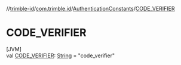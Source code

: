 //[trimble-id](../../../index.md)/[com.trimble.id](../index.md)/[AuthenticationConstants](index.md)/[CODE_VERIFIER](-c-o-d-e_-v-e-r-i-f-i-e-r.md)

# CODE_VERIFIER

[JVM]\
val [CODE_VERIFIER](-c-o-d-e_-v-e-r-i-f-i-e-r.md): [String](https://docs.oracle.com/javase/8/docs/api/java/lang/String.html) = &quot;code_verifier&quot;
